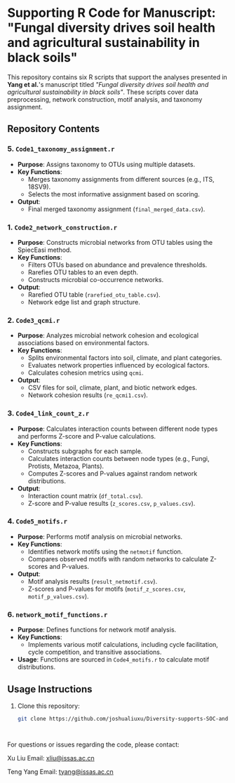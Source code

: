 # Supporting R Code for Manuscript: "Fungal diversity drives soil health and agricultural sustainability in black soils"

This repository contains six R scripts that support the analyses presented in **Yang et al.**'s manuscript titled *"Fungal diversity drives soil health and agricultural sustainability in black soils"*. These scripts cover data preprocessing, network construction, motif analysis, and taxonomy assignment.

## Repository Contents

### 5. `Code1_taxonomy_assignment.r`
- **Purpose**: Assigns taxonomy to OTUs using multiple datasets.
- **Key Functions**:
  - Merges taxonomy assignments from different sources (e.g., ITS, 18SV9).
  - Selects the most informative assignment based on scoring.
- **Output**: 
  - Final merged taxonomy assignment (`final_merged_data.csv`).

### 1. `Code2_network_construction.r`
- **Purpose**: Constructs microbial networks from OTU tables using the SpiecEasi method.
- **Key Functions**:
  - Filters OTUs based on abundance and prevalence thresholds.
  - Rarefies OTU tables to an even depth.
  - Constructs microbial co-occurrence networks.
- **Output**: 
  - Rarefied OTU table (`rarefied_otu_table.csv`).
  - Network edge list and graph structure.

### 2. `Code3_qcmi.r`
- **Purpose**: Analyzes microbial network cohesion and ecological associations based on environmental factors.
- **Key Functions**:
  - Splits environmental factors into soil, climate, and plant categories.
  - Evaluates network properties influenced by ecological factors.
  - Calculates cohesion metrics using `qcmi`.
- **Output**: 
  - CSV files for soil, climate, plant, and biotic network edges.
  - Network cohesion results (`re_qcmi1.csv`).

### 3. `Code4_link_count_z.r`
- **Purpose**: Calculates interaction counts between different node types and performs Z-score and P-value calculations.
- **Key Functions**:
  - Constructs subgraphs for each sample.
  - Calculates interaction counts between node types (e.g., Fungi, Protists, Metazoa, Plants).
  - Computes Z-scores and P-values against random network distributions.
- **Output**: 
  - Interaction count matrix (`df_total.csv`).
  - Z-score and P-value results (`z_scores.csv`, `p_values.csv`).

### 4. `Code5_motifs.r`
- **Purpose**: Performs motif analysis on microbial networks.
- **Key Functions**:
  - Identifies network motifs using the `netmotif` function.
  - Compares observed motifs with random networks to calculate Z-scores and P-values.
- **Output**: 
  - Motif analysis results (`result_netmotif.csv`).
  - Z-scores and P-values for motifs (`motif_z_scores.csv`, `motif_p_values.csv`).

### 6. `network_motif_functions.r`
- **Purpose**: Defines functions for network motif analysis.
- **Key Functions**:
  - Implements various motif calculations, including cycle facilitation, cycle competition, and transitive associations.
- **Usage**: Functions are sourced in `Code4_motifs.r` to calculate motif distributions.

## Usage Instructions

1. Clone this repository:
   ```bash
   git clone https://github.com/joshualiuxu/Diversity-supports-SOC-and-productivity.git




For questions or issues regarding the code, please contact:

Xu Liu
Email: xliu@issas.ac.cn

Teng Yang
Email: tyang@issas.ac.cn   
